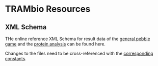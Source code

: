 # TRAMbio Resources

## XML Schema

THe online reference XML Schema for result data of the [general pebble game](pebble_game.xsd) and the [protein analysis](components.xsd) can be found here.

Changes to the files need to be cross-referenced with the [corresponding constants](../src/TRAMbio/util/constants/xml.py).

